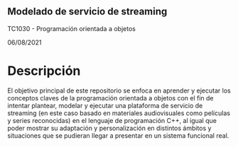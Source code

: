 ## Modelado de servicio de streaming
TC1030 - Programación orientada a objetos 

06/08/2021

# Descripción
El objetivo principal de este repositorio se enfoca en aprender y ejecutar los conceptos claves de la programación orientada a objetos con el fin de intentar plantear, modelar y ejecutar una plataforma de servicio de streaming (en este caso basado en materiales audiovisuales como películas y series reconocidas) en el lenguaje de programación C++, al igual que poder mostrar su adaptación y personalización en distintos ámbitos y situaciones que se pudieran llegar a presentar en un sistema funcional real.
